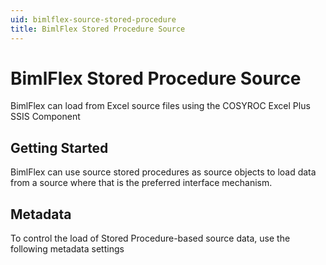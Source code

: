 ```yaml
---
uid: bimlflex-source-stored-procedure
title: BimlFlex Stored Procedure Source
---
```

# BimlFlex Stored Procedure Source

BimlFlex can load from Excel source files using the COSYROC Excel Plus SSIS Component

## Getting Started

BimlFlex can use source stored procedures as source objects to load data from a source where that is the preferred interface mechanism.

## Metadata

To control the load of Stored Procedure-based source data, use the following metadata settings


